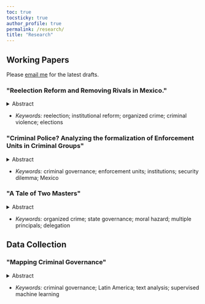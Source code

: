 ```yaml
---
toc: true
tocsticky: true
author_profile: true
permalink: /research/
title: "Research"
---
```

## Working Papers

Please [email me](mailto:adee.weller@emory.edu) for the latest drafts.

### "Reelection Reform and Removing Rivals in Mexico."

<details>
  <summary>Abstract</summary>
 In 2018, mayors in some states in Mexico became eligible for reelection, while others could only hold a single term. These individuals may also face violence and coercion from organized criminal groups who seek to influence the decisions made by local offices. This paper examines the effect of the introduction of reelection on violence against local politicians in Mexico. I argue that lengthening political horizons, by increasing the number of terms an individual holds, raises the value of capturing office for a criminal group. They will be more willing to spend resources and use violence against rival politicians. This increases the probability that their preferred candidate wins and their investment is profitable, and this is more likely to occur when criminal groups are competing for control of a municipality. To test this theory, I exploit the staggered implementation of an electoral reform in Mexico, which allowed state legislators to decide if mayors would be eligible for reelection. Using a difference-in-differences design with an original data set of attacks on local politicians built from newspaper articles, I find that reelection had an insignificant effect on violence on the whole, but that this effect was positive and significant the year the reform was past and the year after. Further, in places that are valuable to criminal groups – proxied by presence of poppy fields – the effect is much larger. This paper contributes to the larger literature which seeks to understand the interaction of organized crime, politics, and institutional reform.
</details>

* _Keywords:_ reelection; institutional reform; organized crime; criminal violence; elections

### "Criminal Police? Analyzing the formalization of Enforcement Units in Criminal Groups"

<details>
  <summary>Abstract</summary> 
When and why do criminal organizations formalize an armed enforcement unit within their ranks? Criminal groups are no strangers to using violence, and officially delegating power and authority to a unit may split payoffs and increase the risks of fragmentation. At the same time, I argue, formalizing these coercive institutions can play two roles. First, for groups that share power with the state, these units can serve as a commitment device between the two players, outlining expectations and benefits. Second, as criminal groups compete with others who are armed with enforcement units, they may build their own institutions as a form of self-protection in a security dilemma. To evaluate this, I employ a mixed-method approach. First, I use process tracing to outline the creation of the first paramilitary enforcement unit in Mexico, formed as a commitment device between the Gulf Cartel and the state. Second, I use a network model to show the interaction of competing criminal groups, and when they developed coercive institutions. This paper provides a further understanding of criminal governance, how it functions, and how it engages with state governance. 
</details>

 * _Keywords:_ criminal governance; enforcement units; institutions; security dilemma; Mexico

### "A Tale of Two Masters"

<details>
  <summary>Abstract</summary>
How do criminal groups shape the behaviors and preferences of the state, and how does the state influence the behavior of criminal groups? This formal model seeks to clarify the influences that each has on each other in decentralized systems, where both criminal groups and leaders of the state seek to control the enforcement of policy by the agent. However, in doing so, they create incentives for the other to take control. This paper presents a moral hazard problem with multiple principals to examine this relationship. The model shows the effect of criminal groups on the wages and incentives offered by the executive to the agent and the effect of the state on the strategies used by the criminal group to capture the agent. This findings present new implications for empirical studies of the interactions of organized crime and politics.
</details>

 * _Keywords:_ organized crime; state governance; moral hazard; multiple principals; delegation

## Data Collection

### "Mapping Criminal Governance"

<details>
  <summary>Abstract</summary>
How do criminal groups govern? While our understanding of governance by criminal organizations has grown, there is little systematic data to map it. This project seeks to address this gap. Using newspaper articles from _The New York Times_ containing the names of more than 50 randomly selected groups from across Latin America, this project implements a supervised machine learning approach to code more than thirty indicators of criminal governance. This indicators include who is governing (what group or groups), how they are governing (enforcing rules, collecting taxes, distributing goods), and who they are governing (civilians, other criminals, or the state). This project seeks to expand our understanding of criminal governance across the globe.
</details>

 * _Keywords:_ criminal governance; Latin America; text analysis; supervised machine learning